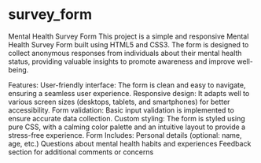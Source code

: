 # survey_form

Mental Health Survey Form
This project is a simple and responsive Mental Health Survey Form built using HTML5 and CSS3. The form is designed to collect anonymous responses from individuals about their mental health status, providing valuable insights to promote awareness and improve well-being.

Features:
User-friendly interface: The form is clean and easy to navigate, ensuring a seamless user experience.
Responsive design: It adapts well to various screen sizes (desktops, tablets, and smartphones) for better accessibility.
Form validation: Basic input validation is implemented to ensure accurate data collection.
Custom styling: The form is styled using pure CSS, with a calming color palette and an intuitive layout to provide a stress-free experience.
Form Includes:
Personal details (optional: name, age, etc.)
Questions about mental health habits and experiences
Feedback section for additional comments or concerns

